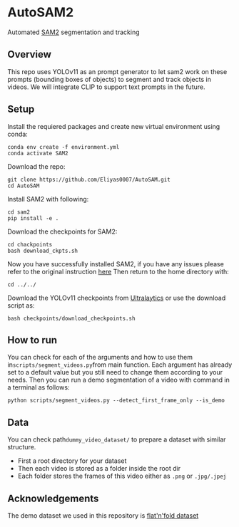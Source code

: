 # AutoSAM2
Automated [SAM2](https://github.com/facebookresearch/sam2) segmentation and tracking

## Overview
This repo uses YOLOv11 as an prompt generator to let sam2 work on these prompts (bounding boxes of objects) to segment and track objects in videos. We will integrate CLIP to support text prompts in the future.

## Setup
Install the requiered packages and create new virtual environment using conda:
```
conda env create -f environment.yml
conda activate SAM2
```
Download the repo:
```
git clone https://github.com/Eliyas0007/AutoSAM.git
cd AutoSAM
```

Install SAM2 with following:
```
cd sam2
pip install -e .
```
Download the checkpoints for SAM2:
```
cd chackpoints
bash download_ckpts.sh
```
Now you have successfully installed SAM2, if you have any issues please refer to the original instruction [here](https://github.com/facebookresearch/sam2) Then return to the home directory with:
```
cd ../../
```

Download the YOLOv11 checkpoints from [Ultralaytics](https://github.com/ultralytics/ultralytics) or use the download script as:
```
bash checkpoints/download_checkpoints.sh
```

## How to run
You can check for each of the arguments and how to use them in```scripts/segment_videos.py```from main function. Each argument has already set to a default value but you still need to change them according to your needs. Then you can run a demo segmentation of a video with command in a terminal as follows:
```
python scripts/segment_videos.py --detect_first_frame_only --is_demo
```

## Data
You can check path```dummy_video_dataset/``` to prepare a dataset with similar structure.
- First a root directory for your dataset
- Then each video is stored as a folder inside the root dir
- Each folder stores the frames of this video either as ```.png``` or ```.jpg/.jpej```

## Acknowledgements
The demo dataset we used in this repository is [flat'n'fold dataset](https://arxiv.org/abs/2409.18297)



